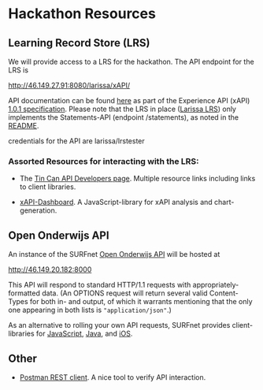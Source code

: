 # Hackathon Resources

## Learning Record Store (LRS)

We will provide access to a LRS for the hackathon. The API endpoint for the LRS is

http://46.149.27.91:8080/larissa/xAPI/

API documentation can be found <a href="https://github.com/adlnet/xAPI-Spec/blob/1.0.1/xAPI.md#stmtapi">here</a> as part of the Experience API (xAPI) <a href="https://github.com/adlnet/xAPI-Spec/blob/1.0.1/xAPI.md">1.0.1 specification</a>. Please note that the LRS in place (<a href="https://github.com/Apereo-Learning-Analytics-Initiative/Larissa/">Larissa LRS</a>) only implements the Statements-API (endpoint /statements), as noted in the <a href="https://github.com/Apereo-Learning-Analytics-Initiative/Larissa/blob/master/README.md#xapi-coverage">README</a>.

credentials for the API are larissa/lrstester

### Assorted Resources for interacting with the LRS:

* The <a href="http://tincanapi.com/page-developers/"> Tin Can API Developers page</a>. Multiple resource links including links to client libraries.

* <a href="https://github.com/adlnet/xAPI-Dashboard">xAPI-Dashboard</a>. A JavaScript-library for xAPI analysis and chart-generation.



## Open Onderwijs API

An instance of the SURFnet <a href="https://github.com/SURFnet/OpenOnderwijsAPI">Open Onderwijs API</a> will be hosted at

http://46.149.20.182:8000

This API will respond to standard HTTP/1.1 requests with appropriately-formatted data. (An OPTIONS request will return several valid Content-Types for both in- and output, of which it warrants mentioning that the only one appearing in both lists is `"application/json"`.)

As an alternative to rolling your own API requests, SURFnet provides client-libraries for <a href="https://github.com/SURFnet/OpenOnderwijsAPI-js">JavaScript</a>, <a href="https://github.com/SURFnet/OpenOnderwijsAPI-java">Java</a>, and <a href="https://github.com/SURFnet/OpenOnderwijsAPI-ios">iOS</a>.

## Other

* <a href="https://chrome.google.com/webstore/detail/postman-rest-client/fdmmgilgnpjigdojojpjoooidkmcomcm">Postman REST client</a>. A nice tool to verify API interaction.
